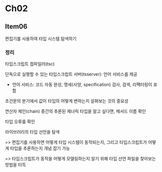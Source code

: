 # Ch02

## Item06

편집기를 사용하여 타입 시스템 탐색하기

### 정리

타입스크립트 컴파일러(tsc)

단독으로 실행할 수 있는 타입스크립트 서버(tsserver): 언어 서비스를 제공

- 언어 서비스: 코드 자동 완성, 명세(사양, specification) 검사, 검색, 리팩터링이 포함

조건문의 분기에서 값이 타입의 어떻게 변하는지 살펴보는 것의 중요성

연산자 체인(chain) 중간의 추론된 제너릭 타입을 알고 싶다면, 메서드 이름 확인

타입 오류를 확인

라이브러리의 타입 선언을 탐색

=> 편집기를 사용하면 어떻게 타입 시스템이 동작되는지, 그리고 타입스크립트가 어떻게 타입을 추론하는지 개념 잡기 가능

=> 타입스크립트가 동작을 어떻게 모델링하는지 알기 위해 타입 선언 파일을 찾아보는 방법을 터득
